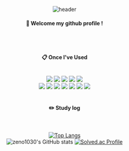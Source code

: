 <div align="center"> 

![header](https://capsule-render.vercel.app/api?type=waving&color=6699FF&height=150&section=header&text=ZENO&fontColor=ffffff&fontSize=70&animation=twinkle&fontAlignY=35&desc=%20&descAlignY=62&descAlign=62)
  
####  :wave: Welcome my github profile !

  
 <br/>
 <br/>
  
####  :clipboard: Once I've Used 
  
 <br/>
  
<img src="https://img.shields.io/badge/JavaScript-F7DF1E?style=for-the-badge&logo=JavaScript&logoColor=white">
<img src="https://img.shields.io/badge/Spring-6DB33F?style=for-the-badge&logo=Spring&logoColor=white">
<img src="https://img.shields.io/badge/Kotlin-E34F26?style=for-the-badge&logo=Kotlin&logoColor=white">
<img src="https://img.shields.io/badge/amazonaws-232F3E.svg?style=for-the-badge&logo=aws&logoColor=white">
<img src="https://img.shields.io/badge/Python-1572B6?style=for-the-badge&logo=Python&logoColor=white"> <br>
<img src="https://img.shields.io/badge/MySQL-4479A1?style=for-the-badge&logo=MySQL&logoColor=white">
<img src="https://img.shields.io/badge/TensorFlow-FF6F00?style=for-the-badge&logo=TensorFlow&logoColor=white">
<img src="https://img.shields.io/badge/PyTorch-EE4C2C?style=for-the-badge&logo=PyTorch&logoColor=white">
<img src="https://img.shields.io/badge/YOLO-00FFFF?style=for-the-badge&logo=YOLO&logoColor=white">
<img src="https://img.shields.io/badge/WebRTC-333333?style=for-the-badge&logo=WebRTC&logoColor=white">
<img src="https://img.shields.io/badge/github-181717?style=for-the-badge&logo=github&logoColor=white">
<img src="https://img.shields.io/badge/VSCode-007ACC?style=for-the-badge&logo=VisualStudioCode&logoColor=white">
 
   <br/>
   <br/>
 
#### :pencil2: Study log
 
  <br/>
  
[![Top Langs](https://github-readme-stats.vercel.app/api/top-langs/?username=zeno1030&layout=compact)](https://github.com/anuraghazra/github-readme-stats)<br>
![zeno1030's GitHub stats](https://github-readme-stats.vercel.app/api?username=zeno1030&show_icons=true&theme=transparent)
[![Solved.ac Profile](http://mazassumnida.wtf/api/generate_badge?boj=zeno1030)](https://solved.ac/zeno1030)
  

</div>
